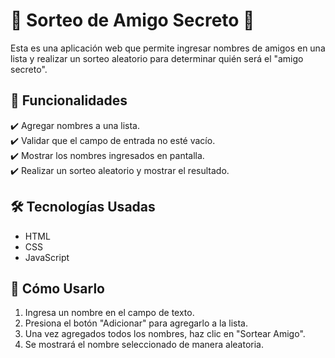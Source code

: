 # 🎉 Sorteo de Amigo Secreto 🎁  

Esta es una aplicación web que permite ingresar nombres de amigos en una lista y realizar un sorteo aleatorio para determinar quién será el "amigo secreto".  

## 🚀 Funcionalidades  
✔️ Agregar nombres a una lista.  
✔️ Validar que el campo de entrada no esté vacío.  
✔️ Mostrar los nombres ingresados en pantalla.  
✔️ Realizar un sorteo aleatorio y mostrar el resultado.  

## 🛠️ Tecnologías Usadas  
- HTML  
- CSS  
- JavaScript  

## 📌 Cómo Usarlo  
1. Ingresa un nombre en el campo de texto.  
2. Presiona el botón "Adicionar" para agregarlo a la lista.  
3. Una vez agregados todos los nombres, haz clic en "Sortear Amigo".  
4. Se mostrará el nombre seleccionado de manera aleatoria.  

